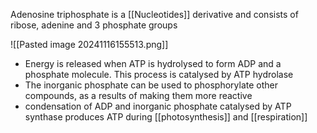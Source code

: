Adenosine triphosphate is a [[Nucleotides]] derivative and consists of ribose, adenine and 3 phosphate groups

![[Pasted image 20241116155513.png]]

+ Energy is released when ATP is hydrolysed to form ADP and a phosphate molecule. This process is catalysed by ATP hydrolase
+ The inorganic phosphate can be used to phosphorylate other compounds, as a results of making them more reactive 
+ condensation of ADP and inorganic phosphate catalysed by ATP synthase produces ATP during [[photosynthesis]] and [[respiration]]
